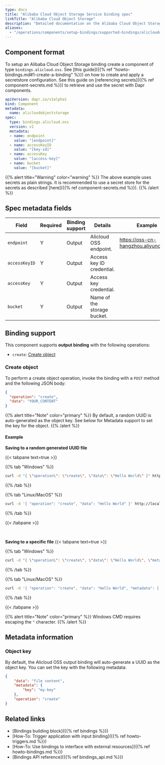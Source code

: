 ```yaml
---
type: docs
title: "Alibaba Cloud Object Storage Service binding spec"
linkTitle: "Alibaba Cloud Object Storage"
description: "Detailed documentation on the Alibaba Cloud Object Storage binding component"
aliases:
  - "/operations/components/setup-bindings/supported-bindings/alicloudoss/"
---
```


## Component format

To setup an Alibaba Cloud Object Storage binding create a component of type `bindings.alicloud.oss`. See [this guide]({{% ref "howto-bindings.md#1-create-a-binding" %}}) on how to create and apply a secretstore configuration. See this guide on [referencing secrets]({{% ref component-secrets.md %}}) to retrieve and use the secret with Dapr components.

```yaml
apiVersion: dapr.io/v1alpha1
kind: Component
metadata:
  name: alicloudobjectstorage
spec:
  type: bindings.alicloud.oss
  version: v1
  metadata:
  - name: endpoint
    value: "[endpoint]"
  - name: accessKeyID
    value: "[key-id]"
  - name: accessKey
    value: "[access-key]"
  - name: bucket
    value: "[bucket]"
```

{{% alert title="Warning" color="warning" %}}
The above example uses secrets as plain strings. It is recommended to use a secret store for the secrets as described [here]({{% ref component-secrets.md %}}).
{{% /alert %}}

## Spec metadata fields

| Field         | Required | Binding support  | Details | Example |
|---------------|----------|---------|---------|---------|
| `endpoint`    | Y | Output | Alicloud OSS endpoint. | https://oss-cn-hangzhou.aliyuncs.com
| `accessKeyID` | Y | Output | Access key ID credential. |
| `accessKey`   | Y | Output | Access key credential. |
| `bucket`      | Y | Output | Name of the storage bucket. |

## Binding support

This component supports **output binding** with the following operations:

- `create`: [Create object](#create-object)

### Create object

To perform a create object operation, invoke the binding with a `POST` method and the following JSON body:

```json
{
  "operation": "create",
  "data": "YOUR_CONTENT"
}
```

{{% alert title="Note" color="primary" %}}
By default, a random UUID is auto-generated as the object key. See below for Metadata support to set the key for the object.
{{% /alert %}}

#### Example

**Saving to a random generated UUID file**

{{< tabpane text=true >}}

{{% tab "Windows" %}}

```bash
curl -d "{ \"operation\": \"create\", \"data\": \"Hello World\" }" http://localhost:<dapr-port>/v1.0/bindings/<binding-name>
```

{{% /tab %}}

{{% tab "Linux/MacOS" %}}

```bash
curl -d '{ "operation": "create", "data": "Hello World" }' http://localhost:<dapr-port>/v1.0/bindings/<binding-name>
```

{{% /tab %}}

{{< /tabpane >}}

<br />

**Saving to a specific file**
{{< tabpane text=true >}}

{{% tab "Windows" %}}

```bash
curl -d "{ \"operation\": \"create\", \"data\": \"Hello World\", \"metadata\": { \"key\": \"my-key\" } }" http://localhost:<dapr-port>/v1.0/bindings/<binding-name>
```

{{% /tab %}}

{{% tab "Linux/MacOS" %}}

```bash
curl -d '{ "operation": "create", "data": "Hello World", "metadata": { "key": "my-key" } }' http://localhost:<dapr-port>/v1.0/bindings/<binding-name>
```

{{% /tab %}}

{{< /tabpane >}}

{{% alert title="Note" color="primary" %}}
Windows CMD requires escaping the `"` character.
{{% /alert %}}

## Metadata information

### Object key

By default, the Alicloud OSS output binding will auto-generate a UUID as the object key.
You can set the key with the following metadata:

```json
{
    "data": "file content",
    "metadata": {
        "key": "my-key"
    },
    "operation": "create"
}
```

## Related links

- [Bindings building block]({{% ref bindings %}})
- [How-To: Trigger application with input binding]({{% ref howto-triggers.md %}})
- [How-To: Use bindings to interface with external resources]({{% ref howto-bindings.md %}})
- [Bindings API reference]({{% ref bindings_api.md %}})
